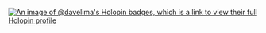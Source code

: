 [![An image of @davelima's Holopin badges, which is a link to view their full Holopin profile](https://holopin.me/davelima)](https://holopin.io/@davelima)

